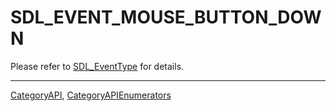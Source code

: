 # SDL_EVENT_MOUSE_BUTTON_DOWN

Please refer to [SDL_EventType](SDL_EventType) for details.

----
[CategoryAPI](CategoryAPI), [CategoryAPIEnumerators](CategoryAPIEnumerators)

